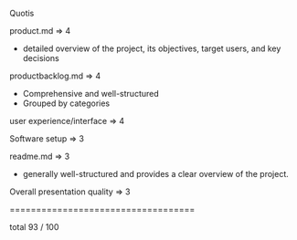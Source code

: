 Quotis

product.md  ⇒ 4

- detailed overview of the project, its objectives, target users, and key decisions

productbacklog.md ⇒ 4

- Comprehensive and well-structured
- Grouped by categories

user experience/interface ⇒ 4

Software setup ⇒  3

readme.md ⇒ 3

- generally well-structured and provides a clear overview of the project.

Overall presentation quality ⇒ 3


===================================

total 93 / 100
